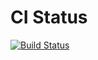# CI Status
[![Build Status](https://travis-ci.com/cfmack/pRometheus.svg?branch=master)](https://travis-ci.com/cfmack/pRometheus)
